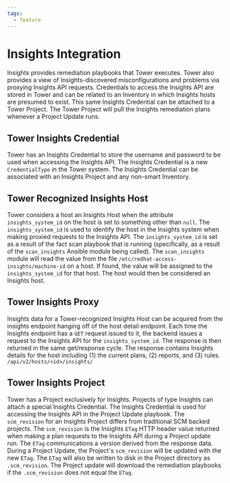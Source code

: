 ```yaml
---
tags:
  - feature
---
```

# Insights Integration
Insights provides remediation playbooks that Tower executes. Tower also provides a view of Insights-discovered misconfigurations and problems via proxying Insights API requests. Credentials to access the Insights API are stored in Tower and can be related to an Inventory in which Insights hosts  are presumed to exist. This same Insights Credential can be attached to a Tower Project. The Tower Project will pull the Insights remediation plans whenever a Project Update runs.


## Tower Insights Credential

Tower has an Insights Credential to store the username and password to be used when accessing the Insights API. The Insights Credential is a new `CredentialType` in the Tower system. The Insights Credential can be associated with an Insights Project and any non-smart Inventory.


## Tower Recognized Insights Host

Tower considers a host an Insights Host when the attribute `insights_system_id` on the host is set to something other than `null`. The `insights_system_id` is used to identify the host in the Insights system when making proxied requests to the Insights API. The `insights_system_id` is set as a result of the fact scan playbook that is running (specifically, as a result of the `scan_insights` Ansible module being called). The `scan_insights` module will read the value from the file `/etc/redhat-access-insights/machine-id` on a host. If found, the value will be assigned to the `insights_system_id` for that host. The host would then be considered an Insights host.


## Tower Insights Proxy

Insights data for a Tower-recognized Insights Host can be acquired from the insights endpoint hanging off of the host detail endpoint. Each time the Insights endpoint has a `GET` request issued to it, the backend issues a request to the Insights API for the `insights_system_id`. The response is then returned in the same get/response cycle. The response contains Insights details for the host including (1) the current plans, (2) reports, and (3) rules.
`/api/v2/hosts/<id>/insights/`


## Tower Insights Project

Tower has a Project exclusively for Insights. Projects of type Insights can attach a special Insights Credential. The Insights Credential is used for accessing the Insights API in the Project Update playbook. The `scm_revision` for an Insights Project differs from traditional SCM backed projects. The `scm_revision` is the Insights `ETag` HTTP header value returned when making a plan requests to the Insights API during a Project update run. The `ETag` communications a version derived from the response data. During a Project Update, the Project's `scm_revision` will be updated with the new `ETag`. The `ETag` will also be written to disk in the Project directory as `.scm_revision`. The Project update will  download the remediation playbooks if the `.scm_revision` does not equal the `ETag`.
